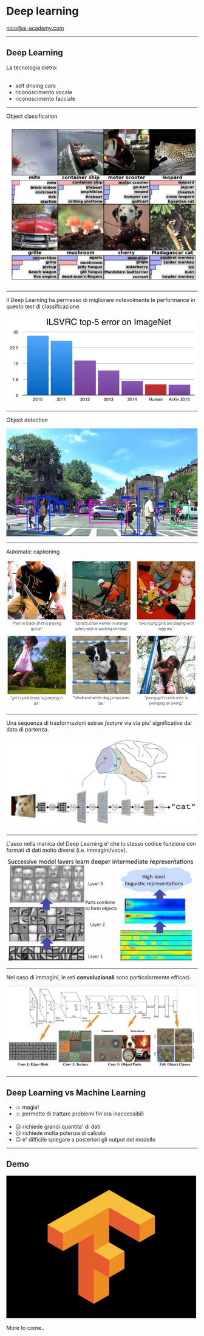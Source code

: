 # Deep learning
nico@ai-academy.com

---

## Deep Learning

La tecnologia dietro:
<br><br>
- self driving cars
- riconoscimento vocale
- riconoscimento facciale

---

Object classification

<img src="imgs/imagenet_classification.png">

---

Il Deep Learning ha permesso di migliorare notevolmente le performance in questo test di classificazione.

<img src="imgs/imagenet_error_history.png">

---

Object detection

<img src="imgs/neurala_road_scene.jpg">

---

Automatic captioning

<img src="imgs/auto_image_caption.png">

---

Una sequenza di trasformazioni estrae *feature* via via piu' significative dal dato di partenza.

<img src="imgs/neural_net_vs_brain.png">

---

L'asso nella manica del Deep Learning e' che lo stesso codice funziona con formati di dati molto diversi (i.e. immagini/voce).

<img src="imgs/feature_hierarchy.jpg">

---

Nel caso di immagini, le reti **convoluzionali** sono particolarmente efficaci.

<img src="imgs/cnn_architecture.png">

---

## Deep Learning vs Machine Learning

- ☺ magia!
- ☺ permette di trattare problemi fin'ora inaccessibili
<br><br>
- ☹ richiede grandi quantita' di dati
- ☹ richiede molta potenza di calcolo
- ☹ e' difficile spiegare a posteriori gli output del modello

---

## Demo

<img src="imgs/tensorflow_logo.jpg" width="500">

More to come..